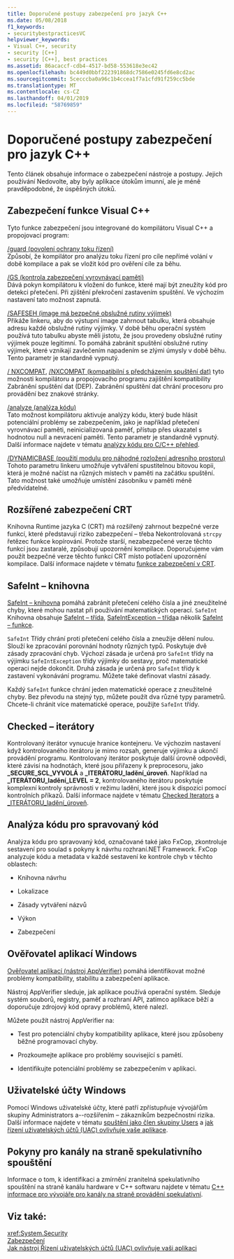 ```yaml
---
title: Doporučené postupy zabezpečení pro jazyk C++
ms.date: 05/08/2018
f1_keywords:
- securitybestpracticesVC
helpviewer_keywords:
- Visual C++, security
- security [C++]
- security [C++], best practices
ms.assetid: 86acaccf-cdb4-4517-bd58-553618e3ec42
ms.openlocfilehash: bc449d0bbf222391868dc7586e0245fd6e8cd2ac
ms.sourcegitcommit: 5cecccba0a96c1b4ccea1f7a1cfd91f259cc5bde
ms.translationtype: MT
ms.contentlocale: cs-CZ
ms.lasthandoff: 04/01/2019
ms.locfileid: "58769859"
---
```

# <a name="security-best-practices-for-c"></a>Doporučené postupy zabezpečení pro jazyk C++

Tento článek obsahuje informace o zabezpečení nástroje a postupy. Jejich používání Nedovolte, aby byly aplikace útokům imunní, ale je méně pravděpodobné, že úspěšných útoků.

## <a name="visual-c-security-features"></a>Zabezpečení funkce Visual C++

Tyto funkce zabezpečení jsou integrované do kompilátoru Visual C++ a propojovací program:

[/guard (povolení ochrany toku řízení)](../build/reference/guard-enable-control-flow-guard.md)<br/>
Způsobí, že kompilátor pro analýzu toku řízení pro cíle nepřímé volání v době kompilace a pak se vložit kód pro ověření cíle za běhu.

[/GS (kontrola zabezpečení vyrovnávací paměti)](../build/reference/gs-buffer-security-check.md)<br/>
Dává pokyn kompilátoru k vložení do funkce, které mají být zneužity kód pro detekci přetečení. Při zjištění překročení zastavením spuštění. Ve výchozím nastavení tato možnost zapnutá.

[/SAFESEH (image má bezpečné obslužné rutiny výjimek)](../build/reference/safeseh-image-has-safe-exception-handlers.md)<br/>
Přikáže linkeru, aby do výstupní image zahrnout tabulku, která obsahuje adresu každé obslužné rutiny výjimky. V době běhu operační systém používá tuto tabulku abyste měli jistotu, že jsou provedeny obslužné rutiny výjimek pouze legitimní. To pomáhá zabránit spuštění obslužné rutiny výjimek, které vznikají zavlečením napadením se zlými úmysly v době běhu. Tento parametr je standardně vypnutý.

[/ NXCOMPAT](../build/reference/nxcompat.md), [/NXCOMPAT (kompatibilní s předcházením spuštění dat)](../build/reference/nxcompat-compatible-with-data-execution-prevention.md) tyto možnosti kompilátoru a propojovacího programu zajištění kompatibility Zabránění spuštění dat (DEP). Zabránění spuštění dat chrání procesoru pro provádění bez znakové stránky.

[/analyze (analýza kódu)](../build/reference/analyze-code-analysis.md)<br/>
Tato možnost kompilátoru aktivuje analýzy kódu, který bude hlásit potenciální problémy se zabezpečením, jako je například přetečení vyrovnávací paměti, neinicializovaná paměť, přístup přes ukazatel s hodnotou null a nevracení paměti. Tento parametr je standardně vypnutý. Další informace najdete v tématu [analýzy kódu pro C/C++ přehled](/visualstudio/code-quality/code-analysis-for-c-cpp-overview).

[/DYNAMICBASE (použití modulu pro náhodné rozložení adresního prostoru)](../build/reference/dynamicbase-use-address-space-layout-randomization.md)<br/>
Tohoto parametru linkeru umožňuje vytváření spustitelnou bitovou kopii, která je možné načíst na různých místech v paměti na začátku spuštění. Tato možnost také umožňuje umístění zásobníku v paměti méně předvídatelné.

## <a name="security-enhanced-crt"></a>Rozšířené zabezpečení CRT

Knihovna Runtime jazyka C (CRT) má rozšířený zahrnout bezpečné verze funkcí, které představují riziko zabezpečení – třeba Nekontrolovaná `strcpy` řetězec funkce kopírování. Protože starší, nezabezpečené verze těchto funkcí jsou zastaralé, způsobují upozornění kompilace. Doporučujeme vám použít bezpečné verze těchto funkcí CRT místo potlačení upozornění kompilace. Další informace najdete v tématu [funkce zabezpečení v CRT](../c-runtime-library/security-features-in-the-crt.md).

## <a name="safeint-library"></a>SafeInt – knihovna

[SafeInt – knihovna](../safeint/safeint-library.md) pomáhá zabránit přetečení celého čísla a jiné zneužitelné chyby, které mohou nastat při používání matematických operací. `SafeInt` Knihovna obsahuje [SafeInt – třída](../safeint/safeint-class.md), [SafeIntException – třída](../safeint/safeintexception-class.md)a několik [SafeInt – funkce](../safeint/safeint-functions.md).

`SafeInt` Třídy chrání proti přetečení celého čísla a zneužije dělení nulou. Slouží ke zpracování porovnání hodnoty různých typů. Poskytuje dvě zásady zpracování chyb. Výchozí zásada je určená pro `SafeInt` třídy na výjimku `SafeIntException` třídy výjimky do sestavy, proč matematické operaci nejde dokončit. Druhá zásada je určená pro `SafeInt` třídy k zastavení vykonávání programu. Můžete také definovat vlastní zásady.

Každý `SafeInt` funkce chrání jeden matematické operace z zneužitelné chyby. Bez převodu na stejný typ, můžete použít dva různé typy parametrů. Chcete-li chránit více matematické operace, použijte `SafeInt` třídy.

## <a name="checked-iterators"></a>Checked – iterátory

Kontrolovaný iterátor vynucuje hranice kontejneru. Ve výchozím nastavení když kontrolovaného iterátoru je mimo rozsah, generuje výjimku a ukončí provádění programu. Kontrolovaný iterátor poskytuje další úrovně odpovědi, které závisí na hodnotách, které jsou přiřazeny k preprocesoru, jako  **\_SECURE\_SCL\_VYVOLÁ** a  **\_ITERÁTORU\_ladění\_úroveň**. Například na  **\_ITERÁTORU\_ladění\_LEVEL = 2**, kontrolovaného iterátoru poskytuje komplexní kontroly správnosti v režimu ladění, které jsou k dispozici pomocí kontrolních příkazů. Další informace najdete v tématu [Checked Iterators](../standard-library/checked-iterators.md) a [ \_ITERÁTORU\_ladění\_úroveň](../standard-library/iterator-debug-level.md).

## <a name="code-analysis-for-managed-code"></a>Analýza kódu pro spravovaný kód

Analýza kódu pro spravovaný kód, označované také jako FxCop, zkontroluje sestavení pro soulad s pokyny k návrhu rozhraní.NET Framework. FxCop analyzuje kódu a metadata v každé sestavení ke kontrole chyb v těchto oblastech:

- Knihovna návrhu

- Lokalizace

- Zásady vytváření názvů

- Výkon

- Zabezpečení

## <a name="windows-application-verifier"></a>Ověřovatel aplikací Windows

[Ověřovatel aplikací (nástroj AppVerifier)](/windows-hardware/drivers/debugger/application-verifier
) pomáhá identifikovat možné problémy kompatibility, stabilitu a zabezpečení aplikace.

Nástroj AppVerifier sleduje, jak aplikace používá operační systém. Sleduje systém souborů, registry, paměť a rozhraní API, zatímco aplikace běží a doporučuje zdrojový kód opravy problémů, které nalezl.

Můžete použít nástroj AppVerifier na:

- Test pro potenciální chyby kompatibility aplikace, které jsou způsobeny běžné programovací chyby.

- Prozkoumejte aplikace pro problémy související s pamětí.

- Identifikujte potenciální problémy se zabezpečením v aplikaci.

## <a name="windows-user-accounts"></a>Uživatelské účty Windows

Pomocí Windows uživatelské účty, které patří zpřístupňuje vývojářům skupiny Administrators a--rozšířením – zákazníkům bezpečnostní rizika. Další informace najdete v tématu [spuštění jako člen skupiny Users](running-as-a-member-of-the-users-group.md) a [jak řízení uživatelských účtů (UAC) ovlivňuje vaše aplikace](how-user-account-control-uac-affects-your-application.md).

## <a name="guidance-for-speculative-execution-side-channels"></a>Pokyny pro kanály na straně spekulativního spouštění

Informace o tom, k identifikaci a zmírnění zranitelná spekulativního spouštění na straně kanálu hardware v C++ softwaru najdete v tématu [C++ informace pro vývojáře pro kanály na straně provádění spekulativní](developer-guidance-speculative-execution.md).

## <a name="see-also"></a>Viz také:

<xref:System.Security> <br/>
[Zabezpečení](/dotnet/standard/security/index)<br/>
[Jak nástroj Řízení uživatelských účtů (UAC) ovlivňuje vaši aplikaci](how-user-account-control-uac-affects-your-application.md)

